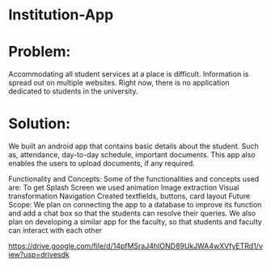 # Institution-App
<h1>Problem:</h1> Accommodating all student services at a place is difficult. Information is spread out on multiple websites. Right now, there is no application dedicated to students in the university.
<h1>Solution:</h1> We built an android app that contains basic details about the student. Such as, attendance, day-to-day schedule, important documents. This app also enables the users to upload documents, if any required. 

Functionality and Concepts: 
Some of the functionalities and concepts used are:
To get Splash Screen we used animation
Image extraction
Visual transformation
Navigation
Created textfields, buttons, card layout 
Future Scope: 
We plan on connecting the app to a database to improve its function and add a chat box so that the students can resolve their queries.
We also plan on developing a similar app for the faculty, so that students and faculty can interact with each other

https://drive.google.com/file/d/14pfMSraJ4hIOND89UkJWA4wXVfyETRd1/view?usp=drivesdk
